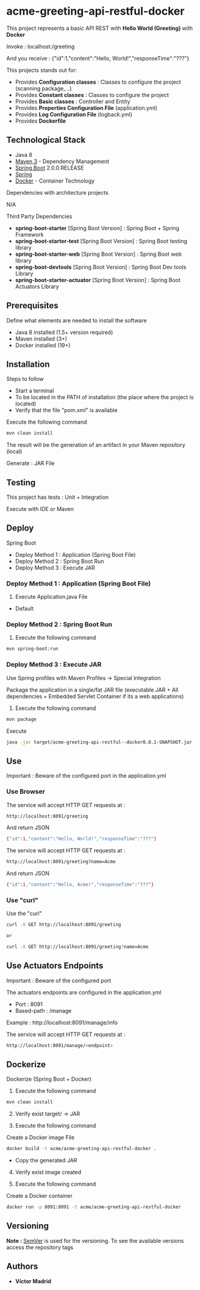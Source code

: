 # acme-greeting-api-restful-docker

This project represents a basic API REST with **Hello World (Greeting)** with **Docker**

Invoke : localhost:<port>/greeting

And you receive : {"id":1,"content":"Hello, World!","responseTime":"???"}

This projects stands out for:

* Provides **Configuration classes** : Classes to configure the project (scanning package,...)
* Provides **Constant classes** : Classes to configure the project
* Provides **Basic classes** : Controller and Entity
* Provides **Properties Configuration File** (application.yml)
* Provides **Log Configuration File** (logback.yml)
* Provides **Dockerfile**





## Technological Stack

* Java 8
* [Maven 3](https://maven.apache.org/) - Dependency Management
* [Spring Boot](https://spring.io/projects/spring-boot) 2.0.0.RELEASE
* [Spring](https://spring.io)
* [Docker](https://www.docker.com/) - Container Technology

Dependencies with architecture projects

N/A

Third Party Dependencies

* **spring-boot-starter** [Spring Boot Version] : Spring Boot + Spring Framework
* **spring-boot-starter-test** [Spring Boot Version] : Spring Boot testing library
* **spring-boot-starter-web** [Spring Boot Version] : Spring Boot web library
* **spring-boot-devtools** [Spring Boot Version] : Spring Boot Dev tools Library
* **spring-boot-starter-actuator** [Spring Boot Version] : Spring Boot Actuators Library






## Prerequisites

Define what elements are needed to install the software

* Java 8 installed (1.5+ version required)
* Maven installed  (3+)
* Docker installed (19+)





## Installation

Steps to follow

* Start a terminal
* To be located in the PATH of installation (the place where the project is located)
* Verify that the file "pom.xml" is available

Execute the following command

```bash
mvn clean install
```

The result will be the generation of an artifact in your Maven repository (local)

Generate : JAR File





## Testing

This project has tests : Unit + Integration

Execute with IDE or Maven





## Deploy

Spring Boot

* Deploy Method 1 : Application (Spring Boot File)
* Deploy Method 2 : Spring Boot Run
* Deploy Method 3 : Execute JAR



### Deploy Method 1 : Application (Spring Boot File)

1. Execute Application.java File

* Default 


### Deploy Method 2 : Spring Boot Run

1. Execute the following command

```bash
mvn spring-boot:run
```




### Deploy Method 3 : Execute JAR

Use Spring profiles with Maven Profiles -> Special Integration


Package the application in a single/fat JAR file (executable JAR + All dependencies + Embedded Servlet Container if its a web applications)



1. Execute the following command

```bash
mvn package

```

Execute

```bash
java -jar target/acme-greeting-api-restful--docker0.0.1-SNAPSHOT.jar
```
## Use

Important : Beware of the configured port in the application.yml


### Use Browser

The service will accept HTTP GET requests at :

```bash
http://localhost:8091/greeting
```

And return JSON

```bash
{"id":1,"content":"Hello, World!","responseTime":"???"}
```

The service will accept HTTP GET requests at :

```bash
http://localhost:8091/greeting?name=Acme
```

And return JSON

```bash
{"id":1,"content":"Hello, Acme!","responseTime":"???"}
```

### Use "curl"

Use the "curl"

```bash
curl -X GET http://localhost:8091/greeting

or

curl -X GET http://localhost:8091/greeting?name=Acme
```





## Use Actuators Endpoints

Important : Beware of the configured port

The actuators endpoints are configured in the application.yml
* Port : 8091
* Based-path : /manage

Example : http://localhost:8091/manage/info

The service will accept HTTP GET requests at :

```bash
http://localhost:8091/manage/<endpoint>
```


## Dockerize

Dockerize (Spring Boot + Docker)

1. Execute the following command

```bash
mvn clean install
```

2. Verify exist target/<artifact> -> JAR

3. Execute the following command

Create a Docker image File

```bash
docker build -t acme/acme-greeting-api-restful-docker .
```

* Copy the generated JAR

4. Verify exist image created

5. Execute the following command

Create a Docker container

```bash
docker run -p 8091:8091 -t acme/acme-greeting-api-restful-docker
```





## Versioning

**Note :** [SemVer](http://semver.org/) is used for the versioning.
To see the available versions access the repository tags





## Authors

* **Víctor Madrid**
